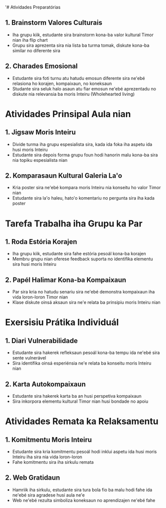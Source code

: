 '# Atividades Preparatórias

## 1. Brainstorm Valores Culturais
- Iha grupu kiik, estudante sira brainstorm kona-ba valor kultural Timor nian iha flip chart
- Grupu sira aprezenta sira nia lista ba turma tomak, diskute kona-ba similar no diferente sira 

## 2. Charades Emosional
- Estudante sira foti turnu atu hatudu emosun diferente sira ne'ebé relasiona ho korajen, kompaixaun, no koneksaun
- Studante sira seluk halo asaun atu fiar emosun ne'ebé aprezentadu no diskute nia relevansia ba moris Inteiru (Wholehearted living)

# Atividades Prinsipal Aula nian

## 1. Jigsaw Moris Inteiru
- Divide turma iha grupu espesialista sira, kada ida foka iha aspetu ida husi moris Inteiru
- Estudante sira depois forma grupu foun hodi hanorin malu kona-ba sira nia topiku espesialista nian

## 2. Komparasaun Kultural Galeria La'o
- Kria poster sira ne'ebé kompara moris Inteiru nia konseitu ho valor Timor nian
- Estudante sira la'o haleu, hato'o komentariu no pergunta sira iha kada poster

# Tarefa Trabalha iha Grupu ka Par

## 1. Roda Estória Korajen 
- Iha grupu kiik, estudante sira fahe estória pesoál kona-ba korajen
- Membru grupu nian oferese feedback suporta no identifika elementu sira husi moris Inteiru 

## 2. Papél Halimar Kona-ba Kompaixaun
- Par sira kria no hatudu senariu sira ne'ebé demonstra kompaixaun iha vida loron-loron Timor nian
- Klase diskute oinsá aksaun sira ne'e relata ba prinsipiu moris Inteiru nian

# Exersisiu Prátika Individuál

## 1. Diari Vulnerabilidade
- Estudante sira hakerek refleksaun pesoál kona-ba tempu ida ne'ebé sira sente vulnerável
- Sira identifika oinsá esperiénsia ne'e relata ba konseitu moris Inteiru nian

## 2. Karta Autokompaixaun
- Estudante sira hakerek karta ba an husi perspetiva kompaixaun
- Sira inkorpora elementu kultural Timor nian husi bondade no apoiu

# Atividades Remata ka Relaksamentu

## 1. Komitmentu Moris Inteiru
- Estudante sira kria komitmentu pesoál hodi inklui aspetu ida husi moris Inteiru iha sira nia vida loron-loron
- Fahe komitmentu sira iha sirkulu remata

## 2. Web Gratidaun
- Hamriik iha sirkulu, estudante sira tura bola fio ba malu hodi fahe ida ne'ebé sira agradese husi aula ne'e
- Web ne'ebé rezulta simboliza koneksaun no aprendizajen ne'ebé fahe